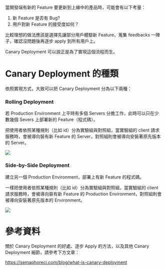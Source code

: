 當開發端有新的 Feature 要更新到上線中的產品時，可能會有以下考量：

1. 新 Feature 是否有 Bug?
2. 用戶對新 Feature 的接受度如何？

比較理想的做法應該是選擇先讓部分用戶體驗新 Feature，蒐集 feedbacks 一陣子，確認沒問題後再逐步 apply 到所有用戶上。

Canary Deployment 可以說正是為了實現這個流程而生。

# Canary Deployment 的種類

依照實現方式，大致可以把 Canary Deployment 分為以下兩種：

### Rolling Deployment

若 Production Environment 上平時有多個 Servers 分擔工作，此時可以只在少數幾個 Severs 上部署新的 Feature（程式碼）。

把使用者依照某種規則（比如 id）分為實驗組與對照組，當實驗組的 client 請求服務時，會被導向裝有新 Feature 的 Server，對照組則會被導向安裝著原先版本的 Server。

![](<https://raw.githubusercontent.com/Jamison-Chen/KM-software/master/img/Pasted image 20221229160533.png>)

### Side-by-Side Deployment

建立另一個 Production Environment，部署上有新 Feature 的程式碼。

一樣把使用者依照某種規則（比如 id）分為實驗組與對照組，當實驗組的 client 請求服務時，會被導向裝有新 Feature 的 Production Environment，對照組則會被導向安裝著原先版本的 Environment。

![](<https://raw.githubusercontent.com/Jamison-Chen/KM-software/master/img/Pasted image 20221229160928.png>)

# 參考資料

關於 Canary Deployment 的好處、逐步 Apply 的方法，以及其他 Canary Deployment 細節，請參考下方文章：

<https://semaphoreci.com/blog/what-is-canary-deployment>
